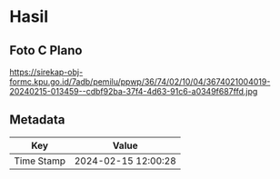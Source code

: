 # Hasil

## Foto C Plano

https://sirekap-obj-formc.kpu.go.id/7adb/pemilu/ppwp/36/74/02/10/04/3674021004019-20240215-013459--cdbf92ba-37f4-4d63-91c6-a0349f687ffd.jpg


## Metadata

| Key        | Value               |
| ---------- | ------------------- |
| Time Stamp | 2024-02-15 12:00:28 |




